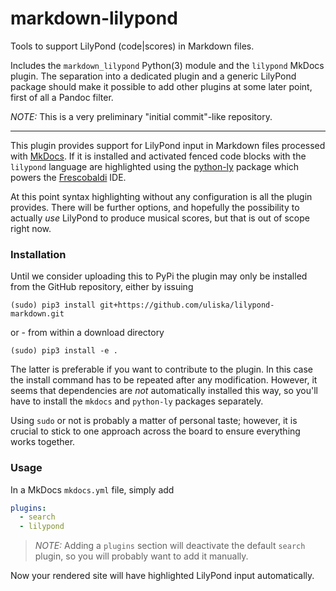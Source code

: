 # markdown-lilypond

Tools to support LilyPond (code|scores) in Markdown files.

Includes the `markdown_lilypond` Python(3) module and the `lilypond` MkDocs plugin.
The separation into a dedicated plugin and a generic LilyPond package should make
it possible to add other plugins at some later point, first of all a Pandoc filter.

*NOTE:* This is a very preliminary "initial commit"-like repository.

---

This plugin provides support for LilyPond input in Markdown files processed with
[MkDocs](https://www.mkdocs.org). If it is installed and activated fenced code blocks
with the `lilypond` language are highlighted using the
[python-ly](https://github.com/frescobaldi/python-ly) package which powers the
[Frescobaldi](http://frescobaldi.org) IDE.

At this point syntax highlighting without any configuration is all the plugin
provides. There will be further options, and hopefully the possibility to actually 
*use* LilyPond to produce musical scores, but that is out of scope right now.

### Installation

Until we consider uploading this to PyPi the plugin may only be installed from the 
GitHub repository, either by issuing

```
(sudo) pip3 install git+https://github.com/uliska/lilypond-markdown.git
```

or - from within a download directory

```
(sudo) pip3 install -e .
```

The latter is preferable if you want to contribute to the plugin. In this case the
install command has to be repeated after any modification. However, it seems that
dependencies are *not* automatically installed this way, so you'll have to install
the `mkdocs` and `python-ly` packages separately.

Using `sudo` or not is probably a matter of personal taste; however, it is crucial
to stick to one approach across the board to ensure everything works together.

### Usage

In a MkDocs `mkdocs.yml` file, simply add

```yaml
plugins:
  - search
  - lilypond
```

> *NOTE:* Adding a `plugins` section will deactivate the default `search` plugin,
> so you will probably want to add it manually.

Now your rendered site will have highlighted LilyPond input automatically.
